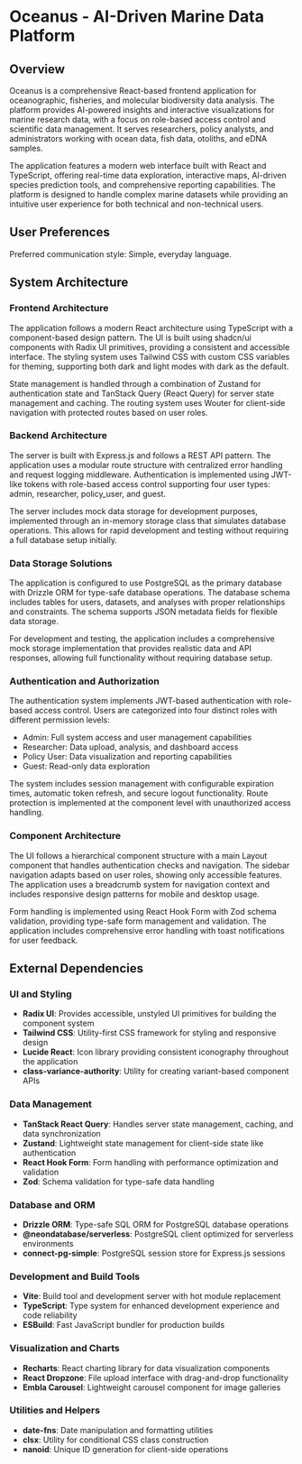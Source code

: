 # Oceanus - AI-Driven Marine Data Platform

## Overview

Oceanus is a comprehensive React-based frontend application for oceanographic, fisheries, and molecular biodiversity data analysis. The platform provides AI-powered insights and interactive visualizations for marine research data, with a focus on role-based access control and scientific data management. It serves researchers, policy analysts, and administrators working with ocean data, fish data, otoliths, and eDNA samples.

The application features a modern web interface built with React and TypeScript, offering real-time data exploration, interactive maps, AI-driven species prediction tools, and comprehensive reporting capabilities. The platform is designed to handle complex marine datasets while providing an intuitive user experience for both technical and non-technical users.

## User Preferences

Preferred communication style: Simple, everyday language.

## System Architecture

### Frontend Architecture
The application follows a modern React architecture using TypeScript with a component-based design pattern. The UI is built using shadcn/ui components with Radix UI primitives, providing a consistent and accessible interface. The styling system uses Tailwind CSS with custom CSS variables for theming, supporting both dark and light modes with dark as the default.

State management is handled through a combination of Zustand for authentication state and TanStack Query (React Query) for server state management and caching. The routing system uses Wouter for client-side navigation with protected routes based on user roles.

### Backend Architecture
The server is built with Express.js and follows a REST API pattern. The application uses a modular route structure with centralized error handling and request logging middleware. Authentication is implemented using JWT-like tokens with role-based access control supporting four user types: admin, researcher, policy_user, and guest.

The server includes mock data storage for development purposes, implemented through an in-memory storage class that simulates database operations. This allows for rapid development and testing without requiring a full database setup initially.

### Data Storage Solutions
The application is configured to use PostgreSQL as the primary database with Drizzle ORM for type-safe database operations. The database schema includes tables for users, datasets, and analyses with proper relationships and constraints. The schema supports JSON metadata fields for flexible data storage.

For development and testing, the application includes a comprehensive mock storage implementation that provides realistic data and API responses, allowing full functionality without requiring database setup.

### Authentication and Authorization
The authentication system implements JWT-based authentication with role-based access control. Users are categorized into four distinct roles with different permission levels:
- Admin: Full system access and user management capabilities
- Researcher: Data upload, analysis, and dashboard access
- Policy User: Data visualization and reporting capabilities
- Guest: Read-only data exploration

The system includes session management with configurable expiration times, automatic token refresh, and secure logout functionality. Route protection is implemented at the component level with unauthorized access handling.

### Component Architecture
The UI follows a hierarchical component structure with a main Layout component that handles authentication checks and navigation. The sidebar navigation adapts based on user roles, showing only accessible features. The application uses a breadcrumb system for navigation context and includes responsive design patterns for mobile and desktop usage.

Form handling is implemented using React Hook Form with Zod schema validation, providing type-safe form management and validation. The application includes comprehensive error handling with toast notifications for user feedback.

## External Dependencies

### UI and Styling
- **Radix UI**: Provides accessible, unstyled UI primitives for building the component system
- **Tailwind CSS**: Utility-first CSS framework for styling and responsive design
- **Lucide React**: Icon library providing consistent iconography throughout the application
- **class-variance-authority**: Utility for creating variant-based component APIs

### Data Management
- **TanStack React Query**: Handles server state management, caching, and data synchronization
- **Zustand**: Lightweight state management for client-side state like authentication
- **React Hook Form**: Form handling with performance optimization and validation
- **Zod**: Schema validation for type-safe data handling

### Database and ORM
- **Drizzle ORM**: Type-safe SQL ORM for PostgreSQL database operations
- **@neondatabase/serverless**: PostgreSQL client optimized for serverless environments
- **connect-pg-simple**: PostgreSQL session store for Express.js sessions

### Development and Build Tools
- **Vite**: Build tool and development server with hot module replacement
- **TypeScript**: Type system for enhanced development experience and code reliability
- **ESBuild**: Fast JavaScript bundler for production builds

### Visualization and Charts
- **Recharts**: React charting library for data visualization components
- **React Dropzone**: File upload interface with drag-and-drop functionality
- **Embla Carousel**: Lightweight carousel component for image galleries

### Utilities and Helpers
- **date-fns**: Date manipulation and formatting utilities
- **clsx**: Utility for conditional CSS class construction
- **nanoid**: Unique ID generation for client-side operations